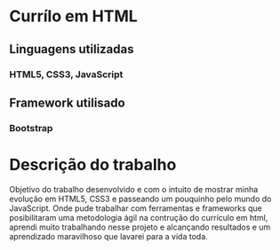 # Currílo em HTML

## Linguagens utilizadas 
### HTML5, CSS3, JavaScript  

## Framework utilisado
### Bootstrap

# Descrição do trabalho 

Objetivo do trabalho desenvolvido e com o intuito de mostrar minha evolução em HTML5, CSS3 e passeando um pouquinho pelo mundo do JavaScript.
Onde pude trabalhar com ferramentas e frameworks que posibilitaram uma metodologia ágil na contrução do currículo em html,
aprendi muito trabalhando nesse projeto e alcançando resultados e um aprendizado maravilhoso que lavarei para a vida toda. 
